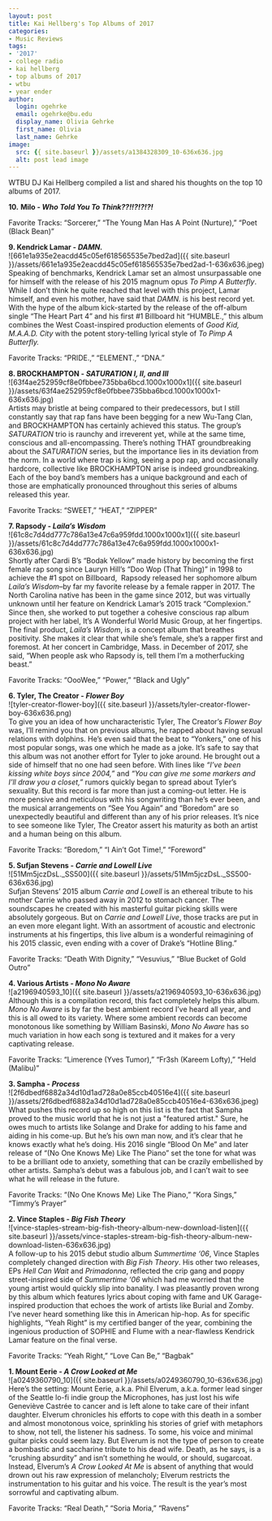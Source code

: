 ```yaml
---
layout: post
title: Kai Hellberg's Top Albums of 2017
categories:
- Music Reviews
tags:
- '2017'
- college radio
- kai hellberg
- top albums of 2017
- wtbu
- year ender
author:
  login: ogehrke
  email: ogehrke@bu.edu
  display_name: Olivia Gehrke
  first_name: Olivia
  last_name: Gehrke
image:
  src: {{ site.baseurl }}/assets/a1384328309_10-636x636.jpg
  alt: post lead image
---
```


WTBU DJ Kai Hellberg compiled a list and shared his thoughts on the top 10 albums of 2017.

**10.** **Milo - _Who Told You To Think?​?​!​!​?​!​?​!​?​!_**  

Favorite Tracks: “Sorcerer,” “The Young Man Has A Point (Nurture),” “Poet (Black Bean)”

**9\. Kendrick Lamar - _DAMN._**  
![661e1a935e2eacdd45c05ef618565535e7bed2ad]({{ site.baseurl }}/assets/661e1a935e2eacdd45c05ef618565535e7bed2ad-1-636x636.jpeg)  
Speaking of benchmarks, Kendrick Lamar set an almost unsurpassable one for himself with the release of his 2015 magnum opus _To Pimp A Butterfly_. While I don’t think he quite reached that level with this project, Lamar himself, and even his mother, have said that _DAMN._ is his best record yet. With the hype of the album kick-started by the release of the off-album single “The Heart Part 4” and his first #1 Billboard hit “HUMBLE.,” this album combines the West Coast-inspired production elements of _Good Kid, M.A.A.D. City_ with the potent story-telling lyrical style of _To Pimp A Butterfly._

Favorite Tracks: “PRIDE.,” “ELEMENT.,” “DNA.”

**8\. BROCKHAMPTON - _SATURATION I, II, and III_**  
![63f4ae252959cf8e0fbbee735bba6bcd.1000x1000x1]({{ site.baseurl }}/assets/63f4ae252959cf8e0fbbee735bba6bcd.1000x1000x1-636x636.jpg)  
Artists may bristle at being compared to their predecessors, but I still constantly say that rap fans have been begging for a new Wu-Tang Clan, and BROCKHAMPTON has certainly achieved this status. The group’s _SATURATION_ trio is raunchy and irreverent yet, while at the same time, conscious and all-encompassing. There’s nothing THAT groundbreaking about the _SATURATION_ series, but the importance lies in its deviation from the norm. In a world where trap is king, seeing a pop rap, and occasionally hardcore, collective like BROCKHAMPTON arise is indeed groundbreaking. Each of the boy band’s members has a unique background and each of those are emphatically pronounced throughout this series of albums released this year.

Favorite Tracks: “SWEET,” “HEAT,” “ZIPPER”

**7\. Rapsody - _Laila’s Wisdom_**  
![61c8c7d4dd777c786a13e47c6a959fdd.1000x1000x1]({{ site.baseurl }}/assets/61c8c7d4dd777c786a13e47c6a959fdd.1000x1000x1-636x636.jpg)  
Shortly after Cardi B’s “Bodak Yellow” made history by becoming the first female rap song since Lauryn Hill’s “Doo Wop (That Thing)” in 1998 to achieve the #1 spot on Billboard,  Rapsody released her sophomore album _Laila’s Wisdom_–by far my favorite release by a female rapper in 2017. The North Carolina native has been in the game since 2012, but was virtually unknown until her feature on Kendrick Lamar’s 2015 track “Complexion.” Since then, she worked to put together a cohesive conscious rap album project with her label, It’s A Wonderful World Music Group, at her fingertips. The final product, _Laila’s Wisdom_, is a concept album that breathes positivity. She makes it clear that while she’s female, she’s a rapper first and foremost. At her concert in Cambridge, Mass. in December of 2017, she said, “When people ask who Rapsody is, tell them I’m a motherfucking beast.”

Favorite Tracks: “OooWee,” “Power,” “Black and Ugly”

**6\. Tyler, The Creator - _Flower Boy_**  
![tyler-creator-flower-boy]({{ site.baseurl }}/assets/tyler-creator-flower-boy-636x636.png)  
To give you an idea of how uncharacteristic Tyler, The Creator’s _Flower Boy_ was, I’ll remind you that on previous albums, he rapped about having sexual relations with dolphins. He’s even said that the beat to “Yonkers,” one of his most popular songs, was one which he made as a joke. It’s safe to say that this album was not another effort for Tyler to joke around. He brought out a side of himself that no one had seen before. With lines like _“I’ve been kissing white boys since 2004,”_ and _“You can give me some markers and I’ll draw you a closet,”_ rumors quickly began to spread about Tyler’s sexuality. But this record is far more than just a coming-out letter. He is more pensive and meticulous with his songwriting than he’s ever been, and the musical arrangements on “See You Again” and “Boredom” are so unexpectedly beautiful and different than any of his prior releases. It’s nice to see someone like Tyler, The Creator assert his maturity as both an artist and a human being on this album.

Favorite Tracks: “Boredom,” “I Ain’t Got Time!,” “Foreword”

**5\. Sufjan Stevens - _Carrie and Lowell Live_**  
![51Mm5jczDsL._SS500]({{ site.baseurl }}/assets/51Mm5jczDsL._SS500-636x636.jpg)  
Sufjan Stevens’ 2015 album _Carrie and Lowell_ is an ethereal tribute to his mother Carrie who passed away in 2012 to stomach cancer. The soundscapes he created with his masterful guitar picking skills were absolutely gorgeous. But on _Carrie and Lowell Live_, those tracks are put in an even more elegant light. With an assortment of acoustic and electronic instruments at his fingertips, this live album is a wonderful reimagining of his 2015 classic, even ending with a cover of Drake’s “Hotline Bling.”

Favorite Tracks: “Death With Dignity,” “Vesuvius,” “Blue Bucket of Gold Outro”

**4\. Various Artists - _Mono No Aware_**  
![a2196940593_10]({{ site.baseurl }}/assets/a2196940593_10-636x636.jpg)  
Although this is a compilation record, this fact completely helps this album. _Mono No Aware_ is by far the best ambient record I’ve heard all year, and this is all owed to its variety. Where some ambient records can become monotonous like something by William Basinski, _Mono No Aware_ has so much variation in how each song is textured and it makes for a very captivating release.

Favorite Tracks: “Limerence (Yves Tumor),” “Fr3sh (Kareem Lofty),” “Held (Malibu)”

**3\. Sampha - _Process_**  
![2f6dbedf6882a34d10d1ad728a0e85ccb40516e4]({{ site.baseurl }}/assets/2f6dbedf6882a34d10d1ad728a0e85ccb40516e4-636x636.jpeg)  
What pushes this record up so high on this list is the fact that Sampha proved to the music world that he is not just a "featured artist." Sure, he owes much to artists like Solange and Drake for adding to his fame and aiding in his come-up. But he’s his own man now, and it’s clear that he knows exactly what he’s doing. His 2016 single “Blood On Me” and later release of “(No One Knows Me) Like The Piano” set the tone for what was to be a brilliant ode to anxiety, something that can be crazily embellished by other artists. Sampha’s debut was a fabulous job, and I can’t wait to see what he will release in the future.

Favorite Tracks: “(No One Knows Me) Like The Piano,” “Kora Sings,” “Timmy’s Prayer”

**2\. Vince Staples - _Big Fish Theory_**  
![vince-staples-stream-big-fish-theory-album-new-download-listen]({{ site.baseurl }}/assets/vince-staples-stream-big-fish-theory-album-new-download-listen-636x636.jpg)  
A follow-up to his 2015 debut studio album _Summertime ‘06_, Vince Staples completely changed direction with _Big Fish Theory_. His other two releases, EPs _Hell Can Wait_ and _Primadonna_, reflected the crip gang and poppy street-inspired side of _Summertime ‘06_ which had me worried that the young artist would quickly slip into banality. I was pleasantly proven wrong by this album which features lyrics about coping with fame and UK Garage-inspired production that echoes the work of artists like Burial and Zomby. I’ve never heard something like this in American hip-hop. As for specific highlights, “Yeah Right” is my certified banger of the year, combining the ingenious production of SOPHIE and Flume with a near-flawless Kendrick Lamar feature on the final verse.

Favorite Tracks: “Yeah Right,” “Love Can Be,” “Bagbak”

**1\. Mount Eerie - _A Crow Looked at Me_**  
![a0249360790_10]({{ site.baseurl }}/assets/a0249360790_10-636x636.jpg)  
Here’s the setting: Mount Eerie, a.k.a. Phil Elverum, a.k.a. former lead singer of the Seattle lo-fi indie group the Microphones, has just lost his wife Geneviève Castrée to cancer and is left alone to take care of their infant daughter. Elverum chronicles his efforts to cope with this death in a somber and almost monotonous voice, sprinkling his stories of grief with metaphors to show, not tell, the listener his sadness. To some, his voice and minimal guitar picks could seem lazy. But Elverum is not the type of person to create a bombastic and saccharine tribute to his dead wife. Death, as he says, is a “crushing absurdity” and isn’t something he would, or should, sugarcoat. Instead, Elverum’s _A Crow Looked At Me_ is absent of anything that would drown out his raw expression of melancholy; Elverum restricts the instrumentation to his guitar and his voice. The result is the year’s most sorrowful and captivating album.

Favorite Tracks: “Real Death,” “Soria Moria,” “Ravens”